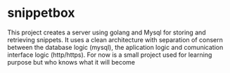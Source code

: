 # snippetbox

This project creates a server using golang and Mysql for storing and retrieving snippets. It uses a clean architecture with separation of consern between the database logic (mysql), the aplication logic and comunication interface logic (http/https).
For now is a small project used for learning purpose but who knows what it will become
